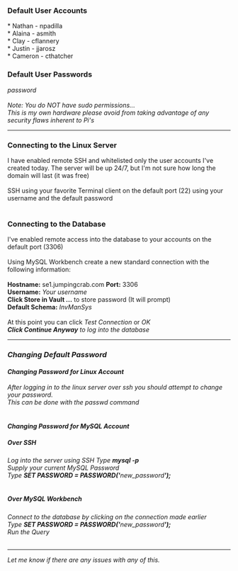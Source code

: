 <h3> Default User Accounts </h3>
  * Nathan - npadilla<br>
  * Alaina - asmith<br>
  * Clay   - cflannery<br>
  * Justin - jjarosz<br>
  * Cameron - cthatcher
<br>
  <h3> Default User Passwords </h3>
  <i>password</i>
 <br><br>
 <i> Note: You do NOT have sudo permissions... <br>
 This is my own hardware please avoid from taking advantage of any security flaws inherent to Pi's </i>
  <hr>
<h3> Connecting to the Linux Server </h3>
I have enabled remote SSH and whitelisted only the user accounts I've created today. The server will be up 24/7, but
I'm not sure how long the domain will last (it was free)
<br><br>
SSH using your favorite Terminal client on the default port (22) using your username and the default password
<br><br>
<h3> Connecting to the Database </h3>
I've enabled remote access into the database to your accounts on the default port (3306)<br><br>
Using MySQL Workbench create a new  standard connection with the following information:<br><br>
<b>Hostname:</b> se1.jumpingcrab.com <b>Port:</b> 3306<br>
<b>Username:</b> <i>Your username </i><br>
<b>Click Store in Vault ...</b> to store password (It will prompt)<br>
<b>Default Schema:</b> <i>InvManSys</i><br><br>
At this point you can click <i>Test Connection</i> or <i>OK<i/><br>
<b>Click Continue Anyway</b> to log into the database
<hr>
<h3> Changing Default Password </h3>
<h4> Changing Password for Linux Account </h4>
After logging in to the linux server over ssh you should attempt to change your password.<br>
This can be done with the <i>passwd</i> command
<br><br>
<h4> Changing Password for MySQL Account </h4>
<h5> Over SSH </h5>
Log into the server using SSH
Type <b> mysql -p </b><br>
Supply your current MySQL Password<br>
Type <b> SET PASSWORD = PASSWORD('</b><i>new_password</i><b>');</b><br><br>
<h5>Over MySQL Workbench</h5>
Connect to the database by clicking on the connection made earlier<br>
Type <b> SET PASSWORD = PASSWORD('</b><i>new_password</i><b>');</b><br>
Run the Query<br>
<br>
<hr>
<i>Let me know if there are any issues with any of this.</i>
